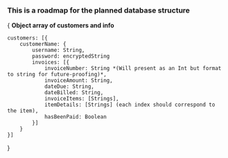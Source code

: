 ### This is a roadmap for the planned database structure

{
    **Object array of customers and info**

    customers: [{
        customerName: {
            username: String,
            password: encryptedString
            invoices: [{
                invoiceNumber: String *(Will present as an Int but format to string for future-proofing)*,
                invoiceAmount: String,
                dateDue: String,
                dateBilled: String,
                invoiceItems: [Strings],
                itemDetails: [Strings] (each index should correspond to the item),
                hasBeenPaid: Boolean
            }]
        }
    }]
}